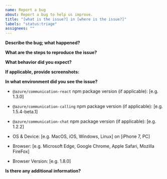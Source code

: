 ```yaml
---
name: Report a bug
about: Report a bug to help us improve.
title: "[what is the issue?] in [where is the issue?]"
labels: "status:triage"
assignees: ""
---
```


**Describe the bug; what happened?**

**What are the steps to reproduce the issue?**

**What behavior did you expect?**

**If applicable, provide screenshots:**

**In what environment did you see the issue?**

- `@azure/communication-react` npm package version (if applicable): [e.g. 1.3.0]
- `@azure/communication-calling` npm package version (if applicable): [e.g. 1.5.4-beta.1]
- `@azure/communication-chat` npm package version (if applicable): [e.g. 1.2.2]

- OS & Device: [e.g. MacOS, iOS, Windows, Linux] on [iPhone 7, PC]
- Browser: [e.g. Microsoft Edge, Google Chrome, Apple Safari, Mozilla FireFox]
- Browser Version: [e.g. 1.8.0]

**Is there any additional information?**
